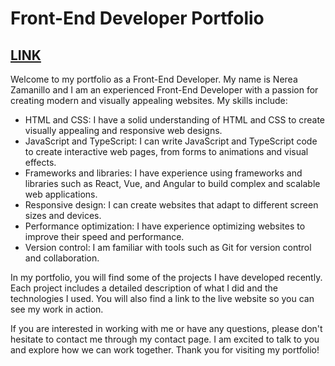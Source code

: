 # Front-End Developer Portfolio
## [LINK](https://nereazam.github.io/My-Portfolio/) 
Welcome to my portfolio as a Front-End Developer. My name is Nerea Zamanillo and I am an experienced Front-End Developer with a passion for creating modern and visually appealing websites. My skills include:

   - HTML and CSS: I have a solid understanding of HTML and CSS to create visually appealing and responsive web designs.
   - JavaScript and TypeScript: I can write JavaScript and TypeScript code to create interactive web pages, from forms to animations and visual effects.
   - Frameworks and libraries: I have experience using frameworks and libraries such as React, Vue, and Angular to build complex and scalable web applications.
  -  Responsive design: I can create websites that adapt to different screen sizes and devices.
  -  Performance optimization: I have experience optimizing websites to improve their speed and performance.
   - Version control: I am familiar with tools such as Git for version control and collaboration.

In my portfolio, you will find some of the projects I have developed recently. Each project includes a detailed description of what I did and the technologies I used. You will also find a link to the live website so you can see my work in action.

If you are interested in working with me or have any questions, please don't hesitate to contact me through my contact page. I am excited to talk to you and explore how we can work together. Thank you for visiting my portfolio!
